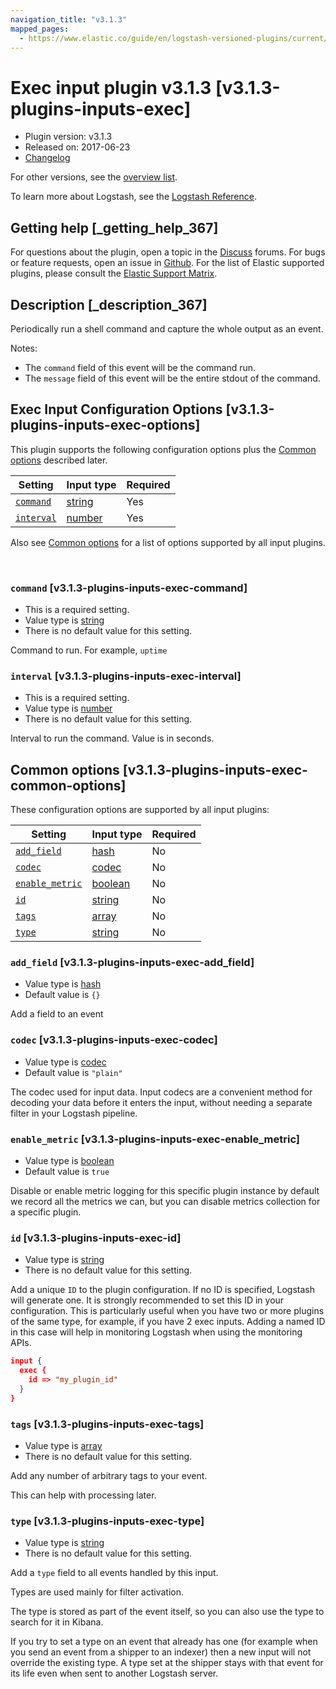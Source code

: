 ```yaml
---
navigation_title: "v3.1.3"
mapped_pages:
  - https://www.elastic.co/guide/en/logstash-versioned-plugins/current/v3.1.3-plugins-inputs-exec.html
---
```


# Exec input plugin v3.1.3 [v3.1.3-plugins-inputs-exec]


* Plugin version: v3.1.3
* Released on: 2017-06-23
* [Changelog](https://github.com/logstash-plugins/logstash-input-exec/blob/v3.1.3/CHANGELOG.md)

For other versions, see the [overview list](input-exec-index.md).

To learn more about Logstash, see the [Logstash Reference](logstash://reference/index.md).

## Getting help [_getting_help_367]

For questions about the plugin, open a topic in the [Discuss](http://discuss.elastic.co) forums. For bugs or feature requests, open an issue in [Github](https://github.com/logstash-plugins/logstash-input-exec). For the list of Elastic supported plugins, please consult the [Elastic Support Matrix](https://www.elastic.co/support/matrix#matrix_logstash_plugins).


## Description [_description_367]

Periodically run a shell command and capture the whole output as an event.

Notes:

* The `command` field of this event will be the command run.
* The `message` field of this event will be the entire stdout of the command.


## Exec Input Configuration Options [v3.1.3-plugins-inputs-exec-options]

This plugin supports the following configuration options plus the [Common options](v3-1-3-plugins-inputs-exec.md#v3.1.3-plugins-inputs-exec-common-options) described later.

| Setting | Input type | Required |
| --- | --- | --- |
| [`command`](v3-1-3-plugins-inputs-exec.md#v3.1.3-plugins-inputs-exec-command) | [string](logstash://reference/configuration-file-structure.md#string) | Yes |
| [`interval`](v3-1-3-plugins-inputs-exec.md#v3.1.3-plugins-inputs-exec-interval) | [number](logstash://reference/configuration-file-structure.md#number) | Yes |

Also see [Common options](v3-1-3-plugins-inputs-exec.md#v3.1.3-plugins-inputs-exec-common-options) for a list of options supported by all input plugins.

 

### `command` [v3.1.3-plugins-inputs-exec-command]

* This is a required setting.
* Value type is [string](logstash://reference/configuration-file-structure.md#string)
* There is no default value for this setting.

Command to run. For example, `uptime`


### `interval` [v3.1.3-plugins-inputs-exec-interval]

* This is a required setting.
* Value type is [number](logstash://reference/configuration-file-structure.md#number)
* There is no default value for this setting.

Interval to run the command. Value is in seconds.



## Common options [v3.1.3-plugins-inputs-exec-common-options]

These configuration options are supported by all input plugins:

| Setting | Input type | Required |
| --- | --- | --- |
| [`add_field`](v3-1-3-plugins-inputs-exec.md#v3.1.3-plugins-inputs-exec-add_field) | [hash](logstash://reference/configuration-file-structure.md#hash) | No |
| [`codec`](v3-1-3-plugins-inputs-exec.md#v3.1.3-plugins-inputs-exec-codec) | [codec](logstash://reference/configuration-file-structure.md#codec) | No |
| [`enable_metric`](v3-1-3-plugins-inputs-exec.md#v3.1.3-plugins-inputs-exec-enable_metric) | [boolean](logstash://reference/configuration-file-structure.md#boolean) | No |
| [`id`](v3-1-3-plugins-inputs-exec.md#v3.1.3-plugins-inputs-exec-id) | [string](logstash://reference/configuration-file-structure.md#string) | No |
| [`tags`](v3-1-3-plugins-inputs-exec.md#v3.1.3-plugins-inputs-exec-tags) | [array](logstash://reference/configuration-file-structure.md#array) | No |
| [`type`](v3-1-3-plugins-inputs-exec.md#v3.1.3-plugins-inputs-exec-type) | [string](logstash://reference/configuration-file-structure.md#string) | No |

### `add_field` [v3.1.3-plugins-inputs-exec-add_field]

* Value type is [hash](logstash://reference/configuration-file-structure.md#hash)
* Default value is `{}`

Add a field to an event


### `codec` [v3.1.3-plugins-inputs-exec-codec]

* Value type is [codec](logstash://reference/configuration-file-structure.md#codec)
* Default value is `"plain"`

The codec used for input data. Input codecs are a convenient method for decoding your data before it enters the input, without needing a separate filter in your Logstash pipeline.


### `enable_metric` [v3.1.3-plugins-inputs-exec-enable_metric]

* Value type is [boolean](logstash://reference/configuration-file-structure.md#boolean)
* Default value is `true`

Disable or enable metric logging for this specific plugin instance by default we record all the metrics we can, but you can disable metrics collection for a specific plugin.


### `id` [v3.1.3-plugins-inputs-exec-id]

* Value type is [string](logstash://reference/configuration-file-structure.md#string)
* There is no default value for this setting.

Add a unique `ID` to the plugin configuration. If no ID is specified, Logstash will generate one. It is strongly recommended to set this ID in your configuration. This is particularly useful when you have two or more plugins of the same type, for example, if you have 2 exec inputs. Adding a named ID in this case will help in monitoring Logstash when using the monitoring APIs.

```json
input {
  exec {
    id => "my_plugin_id"
  }
}
```


### `tags` [v3.1.3-plugins-inputs-exec-tags]

* Value type is [array](logstash://reference/configuration-file-structure.md#array)
* There is no default value for this setting.

Add any number of arbitrary tags to your event.

This can help with processing later.


### `type` [v3.1.3-plugins-inputs-exec-type]

* Value type is [string](logstash://reference/configuration-file-structure.md#string)
* There is no default value for this setting.

Add a `type` field to all events handled by this input.

Types are used mainly for filter activation.

The type is stored as part of the event itself, so you can also use the type to search for it in Kibana.

If you try to set a type on an event that already has one (for example when you send an event from a shipper to an indexer) then a new input will not override the existing type. A type set at the shipper stays with that event for its life even when sent to another Logstash server.



